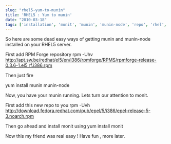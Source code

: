 ```yaml
---
slug: "rhel5-yum-to-munin"
title: 'RHEL5 : Yum to munin'
date: "2010-03-18"
tags: ['installation', 'monit', 'munin', 'munin-node', 'repo', 'rhel', 'rhel5', 'yum']
---
```

So here are some dead easy ways of getting munin and munin-node installed on your RHEL5 server.

First add RPM Forge repository rpm -Uhv http://apt.sw.be/redhat/el5/en/i386/rpmforge/RPMS/rpmforge-release-0.3.6-1.el5.rf.i386.rpm

Then just fire

yum install munin munin-node

Now, you have your munin running. Lets turn our attention to monit.

First add this new repo to you rpm -Uvh http://download.fedora.redhat.com/pub/epel/5/i386/epel-release-5-3.noarch.rpm

Then go ahead and install monit using yum install monit

Now this my friend was real easy ! Have fun , more later.
